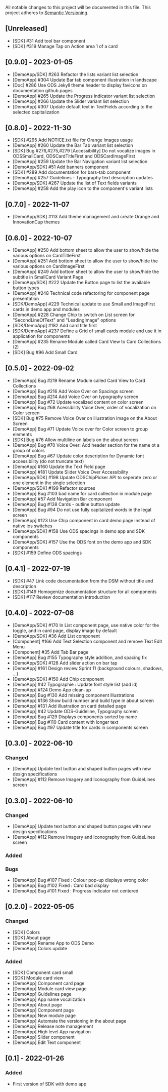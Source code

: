 All notable changes to this project will be documented in this file.
This project adheres to [Semantic Versioning](http://semver.org/).

## [Unreleased]

- [SDK] #31 Add tool bar component
- [SDK] #319 Manage Tap on Action area 1 of a card

## [0.9.0] - 2023-01-05
 
- [DemoApp/SDK] #263 Refactor the lists variant list selection
- [DemoApp] #304 Update Bar tab component illustration in landscape 
- [Doc] #286 Use ODS Jekyll theme header to display favicons on documentation github pages
- [DemoApp] #265 Update the Progress indicator variant list selection
- [DemoApp] #266 Update the Slider variant list selection
- [DemoApp] #307 Update default text in TextFields according to the selected capitalization
 
## [0.8.0] - 2022-11-30

- [SDK] #295 Add NOTICE.txt file for Orange Images usage 
- [DemoApp] #260 Update the Bar Tab variant list selection 
- [SDK] Bug #276,#275,#279 [Accessibility] Do not vocalize images in ODSSmallCard, ODSCardTitleFirst and ODSCardImageFirst
- [DemoApp] #259 Update the Bar Navigation variant list selection 
- [DemoApp/SDK] #51 Add banners component
- [SDK] #289 Add documentation for bars-tab component
- [DemoApp] #257 Guidelines - Typography text description updates 
- [DemoApp/SDK] #267 Update the list of Text fields variants
- [DemoApp] #258 Add the play icon to the component's variant lists

## [0.7.0] - 2022-11-07

- [DemoApp/SDK] #113 Add theme management and create Orange and InnovationCup themes

## [0.6.0] - 2022-10-07

- [DemoApp] #250 Add bottom sheet to allow the user to show/hide the various options on CardTitleFirst 
- [DemoApp] #251 Add bottom sheet to allow the user to show/hide the various options on CardImageFirst
- [DemoApp] #249 Add bottom sheet to allow the user to show/hide the subtitle in SmallCard Variant Page 
- [DemoApp/SDK] #222 Update the Button page to list the available button types
- [DemoApp] #248 Technical code refactoring for component page presentation 
- [SDK/DemoApp] #229 Technical update to use Small and ImageFirst cards in demo app and modules 
- [DemoApp] #228 Change Chip to switch on List screen for "SecondLineOfText" and "LeadingImage" options 
- [SDK/DemoApp] #182 Add card title first
- [SDK/DemoApp] #237 Define a Grid of small cards module and use it in application for components 
- [DemoApp] #235 Rename Module called Card View to Card Collections (2)
- [SDK] Bug #96 Add Small Card

## [0.5.0] - 2022-09-02

- [DemoApp] Bug #219 Rename Module called Card View to Card Collections 
- [DemoApp] Bug #216 Add Voice Over on Spacings screen
- [DemoApp] Bug #214 Add Voice Over on typography screen
- [DemoApp] Bug #72 Update vocalized content on color screen
- [DemoApp] Bug #68 Acessibility Voice Over, order of vocalization on Color screen 
- [SDK] Bug #75 Remove Voice Over on illustration image on the About Screen  
- [DemoApp] Bug #71 Update Voice over for Color screen to group elements 
- [SDK] Bug #76 Allow multiline on labels on the about screen
- [DemoApp] Bug #70 Voice Over: Add header section for the name ot a group of colors
- [DemoApp] Bug #67 Update color description for Dynamic font accessibility (do not truncate text)
- [DemoApp] #160 Update the Text Field page
- [DemoApp] #181 Update Slider Voice Over Accessibility  
- [DemoApp/SDK] #198 Update ODSChipPicker API to seperate zero or one element in the single selection 
- [DemoApp/SDK] #199 Refactor sources
- [DemoApp] Bug #103 bad name for card collection in module page
- [DemoApp] #57 Add Navigation Bar component
- [DemoApp] Bug #138 Cards - outline button update
- [DemoApp] Bug #94 Do not use fully capitalized words in the legal screen
- [DemoApp] #123 Use Chip component in card demo page instead of native ios switches
- [DemoApp/SDK] #158 Use ODS spacings in demo app and SDK components
- [DemoApp/SDK] #157 Use the ODS font on the demo app and SDK components  
- [SDK] #159 Define ODS spacings

## [0.4.1] - 2022-07-19

- [SDK] #47 Link code documentation from the DSM without title and description 
- [SDK] #149 Homogenize documentation structure for all components
- [SDK] #117 Review documentation introduction
 
## [0.4.0] - 2022-07-08

- [DemoApp/SDK] #170 In List component page, use native color for the toggle, and in card page, display image by default
- [DemoApp/SDK] #36 Add List component
- [Component] #166 Add Text Selection component and remove Text Edit Menu
- [Component] #35 Add Tab Bar page
- [DemoApp] Bug #155 Typography style addition, and spacing fix
- [DemoApp/SDK] #128 Add slider action on bar tap
- [DemoApp] #161 Design review Sprint 11 (background colours, shadows, ...) 
- [DemoApp/SDK] #150 Add Chip component
- [DemoApp] #42 Typographie : Update font style list (add id)
- [DemoApp] #124 Demo App clean-up
- [DemoApp] Bug #130 Add missing component illustrations
- [DemoApp] #136 Show build number and build type in about screen 
- [DemoApp] #131 Add illustration on card detailed page  
- [DemoApp] #42 Update ODS-Guideline, Typography screen
- [DemoApp] Bug #129 Displays components sorted by name
- [DemoApp] Bug #110 Card content with longer text
- [DemoApp] Bug #97 Update title for cards in components screen

## [0.3.0] - 2022-06-10
### Changed
- [DemoApp] Update text button and shaped button pages with new design specifications
- [DemoApp] #112 Remove Imagery and Iconography from GuideLines screen

## [0.3.0] - 2022-06-10
### Changed
- [DemoApp] Update text button and shaped button pages with new design specifications
- [DemoApp] #112 Remove Imagery and Iconography from GuideLines screen

### Added

### Bugs
- [DemoApp] Bug #107 Fixed : Colour pop-up displays wrong color
- [DemoApp] Bug #102 Fixed : Card bad display
- [DemoApp] Bug #101 Fixed : Progress indicator not centered

## [0.2.0] - 2022-05-05
### Changed
- [SDK] Colors
- [SDK] About page
- [DemoApp] Rename App to ODS Demo
- [DemoApp] Colors update

### Added
- [SDK] Component card small
- [SDK] Module card view
- [DemoApp] Component card page
- [DemoApp] Module card view page
- [DemoApp] Guidelines page
- [DemoApp] App name vocalization
- [DemoApp] About page
- [DemoApp] Component page
- [DemoApp] New module page
- [DemoApp] Automate the versioning in the about page
- [DemoApp] Release note management
- [DemoApp] High level App navigation
- [DemoApp] Slider component
- [DemoApp] Edit Text component

## [0.1] - 2022-01-26
### Added
- First version of SDK with demo app
